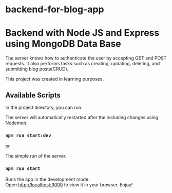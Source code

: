 # backend-for-blog-app
# Backend with Node JS and Express using MongoDB Data Base

The server knows how to authenticate the user by accepting GET and POST requests.  It also performs tasks such as creating, updating, deleting, and submitting blog posts(CRUD). 

This project was created in learning purposes.

## Available Scripts

In the project directory, you can run:

The server will automatically restarted after the including changes using Nodemon.
### `npm run start:dev`


or

The simple run of the server. 
### `npm run start` 
 

Runs the app in the development mode.\
Open [http://localhost:3000](http://localhost:3000) to view it in your browser. Enjoy!
